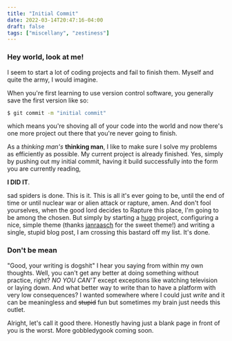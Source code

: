 ```yaml
---
title: "Initial Commit"
date: 2022-03-14T20:47:16-04:00
draft: false
tags: ["miscellany", "zestiness"]
---
```


### Hey world, look at me!

I seem to start a lot of coding projects and fail to finish them. Myself and quite the army, I would imagine.

When you're first learning to use version control software, you generally save the first version like so:

```bash
$ git commit -m "initial commit"
```


which means you're shoving all of your code into the world and now there's one more project out there that you're never going to finish.

As a *thinking man's* **thinking man**, I like to make sure I solve my problems as efficiently as possible. My current project is already finished. Yes, simply by pushing out my initial commit, having it build successfully into the form you are currently reading,

**I DID IT**.

sad spiders is done. This is it. This is all it's ever going to be, until the end of time or until nuclear war or alien attack or rapture, amen. And don't fool yourselves, when the good lord decides to Rapture this place, I'm going to be among the chosen. But simply by starting a [hugo](https://gohugo.io) project, configuring a nice, simple theme (thanks [janraasch](https://github.com/janraasch/) for the sweet theme!) and writing a single, stupid blog post, I am crossing this bastard off my list. It's done.

### Don't be mean

"Good, your writing is dogshit" I hear you saying from within my own thoughts. Well, you can't get any better at doing something without practice, right? *NO YOU CAN'T* except exceptions like watching television or laying down. And what better way to write than to have a platform with very low consequences? I wanted somewhere where I could just *write* and it can be meaningless and ~~stupid~~ fun but sometimes my brain just needs this outlet.

Alright, let's call it good there. Honestly having just a blank page in front of you is the worst. More gobbledygook coming soon.

